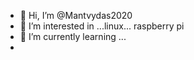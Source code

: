 - 👋 Hi, I’m @Mantvydas2020
- 👀 I’m interested in ...linux... raspberry pi 
- 🌱 I’m currently learning ...
-

<!---
Mantvydas2020/Mantvydas2020 is a ✨ special ✨ repository because its `README.md` (this file) appears on your GitHub profile.
You can click the Preview link to take a look at your changes.
--->
